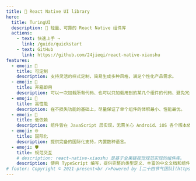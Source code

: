 ```yaml
---
title: 🌈 React Native UI library
hero:
  title: TuringUI
  description: 🌈 轻量、可靠的 React Native 组件库
  actions:
    - text: 快速上手 →
      link: /guide/quickstart
    - text: GitHub
      link: https://github.com/24jieqi/react-native-xiaoshu
features:
  - emoji: 🔧
    title: 可定制
    description: 支持灵活的样式定制，简易生成多种风格，满足个性化产品需求。
  - emoji: 🧳
    title: 开箱即用
    description: 可以一次加载所有代码、也可以只加载用到的某几个组件的代码、避免冗余。
  - emoji: 🚀
    title: 高性能
    description: 在不损失功能的基础上，尽量保证了单个组件的体积最小、性能最优。
  - emoji: 🎨
    title: 低依赖
    description: 组件皆在 JavaScript 层实现，无需关心 Android、iOS 各个版本依赖问题。
  - emoji: 🌐
    title: 国际化
    description: 提供完备的国际化支持，内置数种语言。
  - emoji: 🛡
    title: 规范交互
    # description: react-native-xiaoshu 是基于全果链视觉规范实现的组件库。
    description: 使用 TypeScript 编写，提供完整的类型定义、丰富的中文文档和组件示例。
# footer: Copyright © 2021-present<br />Powered by [二十四节气团队](https://github.com/24jieqi).
---
```


<Home></Home>

<div class="home-expo">

<!-- ## Expo

- **Expo demo app**

<div style="width:420px;">

SDK 53+

<img src="https://qr.expo.dev/eas-update?slug=exp&projectId=610e3121-d086-4484-8023-130dca7937ec&groupId=e1c786d5-e805-4833-a71c-22f98f33f413&host=u.expo.dev" alt="react-native-xiaoshu" width="200">

</div>

## Sponsors

<ul style="list-style:none;padding:0;margin:0;">
  <li style="display:flex;align-items:center;gap:16px;">
    <img src="https://zhiyabonsai.com/images/icon.png" alt="知芽App-属于盆景爱好者的专业AI社区" width="48">
    <a target="\_blank" rel="noopener" href="https://zhiyabonsai.com" style="color:#666;">知芽App-属于盆景爱好者的专业AI社区</a>
  </li>
</ul>

</div>

[xiaoshu-npm-url]: https://www.npmjs.com/package/@fruits-chain/react-native-xiaoshu

<div class="markdown-text-center">

[![](https://img.shields.io/npm/v/@fruits-chain/react-native-xiaoshu.svg)][xiaoshu-npm-url]&nbsp;
[![](https://img.shields.io/npm/dm/@fruits-chain/react-native-xiaoshu.svg)][xiaoshu-npm-url]&nbsp;
[![](https://img.shields.io/badge/language-typescript-blue.svg)](https://www.typescriptlang.org/)&nbsp;
[![install size](https://packagephobia.com/badge?p=@fruits-chain/react-native-xiaoshu)](https://packagephobia.com/result?p=@fruits-chain/react-native-xiaoshu)

[![Platform - Android](https://img.shields.io/badge/platform-Android-3ddc84.svg?logo=android)](https://www.android.com)&nbsp;
[![Platform - iOS](https://img.shields.io/badge/platform-iOS-000.svg?logo=apple)](https://developer.apple.com/ios)

</div> -->
